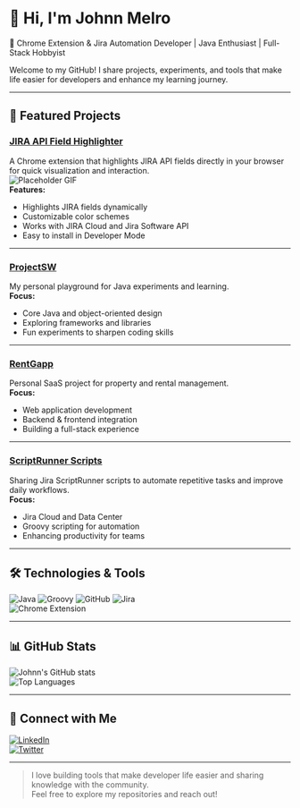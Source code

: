 # 👋 Hi, I'm Johnn Melro

🔹 Chrome Extension & Jira Automation Developer | Java Enthusiast | Full-Stack Hobbyist  

Welcome to my GitHub! I share projects, experiments, and tools that make life easier for developers and enhance my learning journey.

---

## 🚀 Featured Projects

### **[JIRA API Field Highlighter](https://github.com/melrojohnn/jira_api_field_highlighter)**  
A Chrome extension that highlights JIRA API fields directly in your browser for quick visualization and interaction.  
![Placeholder GIF](https://via.placeholder.com/400x200?text=GIF+Demo+Coming+Soon)  
**Features:**  
- Highlights JIRA fields dynamically  
- Customizable color schemes  
- Works with JIRA Cloud and Jira Software API  
- Easy to install in Developer Mode  

---

### **[ProjectSW](https://github.com/melrojohnn/projectsw)**  
My personal playground for Java experiments and learning.  
**Focus:**  
- Core Java and object-oriented design  
- Exploring frameworks and libraries  
- Fun experiments to sharpen coding skills  

---

### **[RentGapp](https://github.com/melrojohnn/rentGapp)**  
Personal SaaS project for property and rental management.  
**Focus:**  
- Web application development  
- Backend & frontend integration  
- Building a full-stack experience  

---

### **[ScriptRunner Scripts](https://github.com/melrojohnn/scriptrunner)**  
Sharing Jira ScriptRunner scripts to automate repetitive tasks and improve daily workflows.  
**Focus:**  
- Jira Cloud and Data Center  
- Groovy scripting for automation  
- Enhancing productivity for teams  

---

## 🛠️ Technologies & Tools

![Java](https://img.shields.io/badge/Java-ED8B00?style=for-the-badge&logo=java&logoColor=white) 
![Groovy](https://img.shields.io/badge/Groovy-4298B8?style=for-the-badge&logo=groovy&logoColor=white) 
![GitHub](https://img.shields.io/badge/GitHub-181717?style=for-the-badge&logo=github&logoColor=white) 
![Jira](https://img.shields.io/badge/Jira-0052CC?style=for-the-badge&logo=jira&logoColor=white)  
![Chrome Extension](https://img.shields.io/badge/Chrome_Extension-4285F4?style=for-the-badge&logo=googlechrome&logoColor=white)  

---

## 📊 GitHub Stats

![Johnn's GitHub stats](https://github-readme-stats.vercel.app/api?username=melrojohnn&show_icons=true&count_private=true&theme=radical)  
![Top Languages](https://github-readme-stats.vercel.app/api/top-langs/?username=melrojohnn&layout=compact&theme=radical)  

---

## 💬 Connect with Me

[![LinkedIn](https://img.shields.io/badge/LinkedIn-0A66C2?style=for-the-badge&logo=linkedin&logoColor=white)](https://www.linkedin.com/in/johnnmelro)  
[![Twitter](https://img.shields.io/badge/Twitter-1DA1F2?style=for-the-badge&logo=twitter&logoColor=white)](https://twitter.com/)  

---

> I love building tools that make developer life easier and sharing knowledge with the community.  
> Feel free to explore my repositories and reach out!
